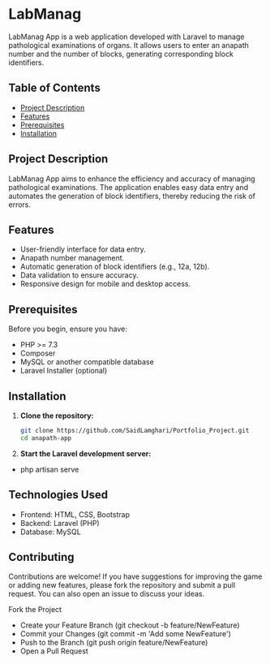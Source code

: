 # LabManag

LabManag App is a web application developed with Laravel to manage pathological examinations of organs. It allows users to enter an anapath number and the number of blocks, generating corresponding block identifiers.

## Table of Contents

- [Project Description](#project-description)
- [Features](#features)
- [Prerequisites](#prerequisites)
- [Installation](#installation)


## Project Description

LabManag App aims to enhance the efficiency and accuracy of managing pathological examinations. The application enables easy data entry and automates the generation of block identifiers, thereby reducing the risk of errors.

## Features

- User-friendly interface for data entry.
- Anapath number management.
- Automatic generation of block identifiers (e.g., 12a, 12b).
- Data validation to ensure accuracy.
- Responsive design for mobile and desktop access.

## Prerequisites

Before you begin, ensure you have:

- PHP >= 7.3
- Composer
- MySQL or another compatible database
- Laravel Installer (optional)

## Installation

1. **Clone the repository:**

   ```bash
   git clone https://github.com/SaidLamghari/Portfolio_Project.git
   cd anapath-app

2. **Start the Laravel development server:**

- php artisan serve

## Technologies Used
* Frontend: HTML, CSS, Bootstrap
* Backend: Laravel (PHP)
* Database: MySQL

## Contributing
Contributions are welcome! If you have suggestions for improving the game or adding new features, please fork the repository and submit a pull request. You can also open an issue to discuss your ideas.

Fork the Project
- Create your Feature Branch (git checkout -b feature/NewFeature)
- Commit your Changes (git commit -m 'Add some NewFeature')
- Push to the Branch (git push origin feature/NewFeature)
- Open a Pull Request